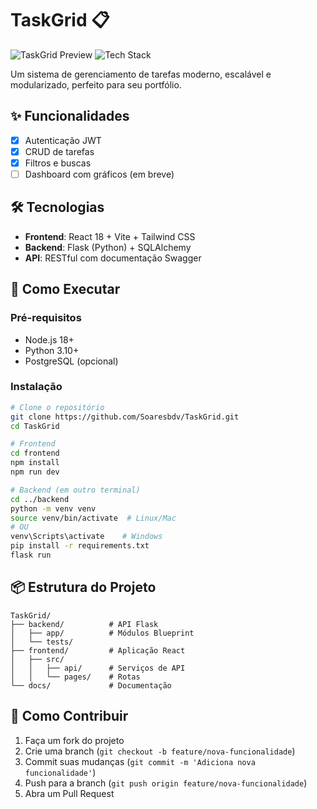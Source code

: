 # TaskGrid 📋

![TaskGrid Preview](https://img.shields.io/badge/status-em%20desenvolvimento-yellow)
![Tech Stack](https://img.shields.io/badge/stack-Flask%20%2B%20React%20%2B%20Vite-blue)

Um sistema de gerenciamento de tarefas moderno, escalável e modularizado, perfeito para seu portfólio.

## ✨ Funcionalidades
- [x] Autenticação JWT
- [x] CRUD de tarefas
- [x] Filtros e buscas
- [ ] Dashboard com gráficos (em breve)

## 🛠️ Tecnologias
- **Frontend**: React 18 + Vite + Tailwind CSS
- **Backend**: Flask (Python) + SQLAlchemy
- **API**: RESTful com documentação Swagger

## 🚀 Como Executar

### Pré-requisitos
- Node.js 18+
- Python 3.10+
- PostgreSQL (opcional)

### Instalação
```bash
# Clone o repositório
git clone https://github.com/Soaresbdv/TaskGrid.git
cd TaskGrid

# Frontend
cd frontend
npm install
npm run dev

# Backend (em outro terminal)
cd ../backend
python -m venv venv
source venv/bin/activate  # Linux/Mac
# OU
venv\Scripts\activate    # Windows
pip install -r requirements.txt
flask run
```

## 📦 Estrutura do Projeto
```
TaskGrid/
├── backend/          # API Flask
│   ├── app/          # Módulos Blueprint
│   └── tests/
├── frontend/         # Aplicação React
│   ├── src/
│   │   ├── api/      # Serviços de API
│   │   └── pages/    # Rotas
└── docs/             # Documentação
```

## 🤝 Como Contribuir
1. Faça um fork do projeto
2. Crie uma branch (`git checkout -b feature/nova-funcionalidade`)
3. Commit suas mudanças (`git commit -m 'Adiciona nova funcionalidade'`)
4. Push para a branch (`git push origin feature/nova-funcionalidade`)
5. Abra um Pull Request
